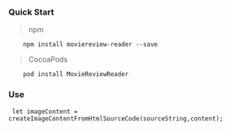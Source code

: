 ### Quick Start

> npm

```
    npm install moviereview-reader --save
```

> CocoaPods

```
    pod install MovieReviewReader
```

### Use


```
 let imageContent = createImageContentFromHtmlSourceCode(sourceString,content);
```

